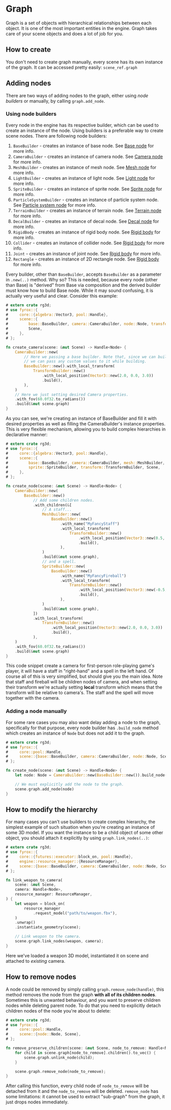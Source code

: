 # Graph

Graph is a set of objects with hierarchical relationships between each object. It is one of the most important 
entities in the engine. Graph takes care of your scene objects and does a lot of job for you.

## How to create

You don't need to create graph manually, every scene has its own instance of the graph. It can be accessed pretty
easily: `scene_ref.graph`

## Adding nodes

There are two ways of adding nodes to the graph, either using _node builders_ or manually, by calling `graph.add_node`.

### Using node builders

Every node in the engine has its respective builder, which can be used to create an instance of the node. Using
builders is a preferable way to create scene nodes. There are following node builders:

1) `BaseBuilder` - creates an instance of base node. See [Base node](./base_node.md) for more info.
2) `CameraBuilder` - creates an instance of camera node. See [Camera node](./camera_node.md) for more info.
3) `MeshBuilder` - creates an instance of mesh node. See [Mesh node](./mesh_node.md) for more info.
4) `LightBuilder` - creates an instance of light node. See [Light node](./light_node.md) for more info.
5) `SpriteBuilder` - creates an instance of sprite node. See [Sprite node](./sprite_node.md) for more info.
6) `ParticleSystemBuilder` - creates an instance of particle system node. 
See [Particle system node](./particle_system_node.md) for more info.
7) `TerrainBuilder` - creates an instance of terrain node. See [Terrain node](./terrain_node.md) for more info.
8) `DecalBuilder` - creates an instance of decal node. See [Decal node](./decal_node.md) for more info.
9) `RigidBody` - creates an instance of rigid body node. See [Rigid body](../physics/rigid_body.md) for more info.
10) `Collider` - creates an instance of collider node. See [Rigid body](../physics/collider.md) for more info.
11) `Joint` - creates an instance of joint node. See [Rigid body](../physics/joint.md) for more info.
12) `Rectangle` - creates an instance of 2D rectangle node. See [Rigid body](./rectangle.md) for more info.

Every builder, other than `BaseBuilder`, accepts `BaseBuilder` as a parameter in `.new(..)` method. Why so?
This is needed, because every node (other than Base) is "derived" from Base via composition and the derived
builder must know how to build Base node. While it may sound confusing, it is actually very useful and clear.
Consider this example:

```rust
# extern crate rg3d;
# use fyrox::{
#     core::{algebra::Vector3, pool::Handle},
#     scene::{
#         base::BaseBuilder, camera::CameraBuilder, node::Node, transform::TransformBuilder,
#         Scene,
#     },
# };

fn create_camera(scene: &mut Scene) -> Handle<Node> {
    CameraBuilder::new(
        // Here we passing a base builder. Note that, since we can build Base node separately
        // we can pass any custom values to it while building.
        BaseBuilder::new().with_local_transform(
            TransformBuilder::new()
                .with_local_position(Vector3::new(2.0, 0.0, 3.0))
                .build(),
        ),
    ) 
    // Here we just setting desired Camera properties.
    .with_fov(60.0f32.to_radians())
    .build(&mut scene.graph)
}
```

As you can see, we're creating an instance of BaseBuilder and fill it with desired properties as well as filling
the CameraBuilder's instance properties. This is very flexible mechanism, allowing you to build complex hierarchies
in declarative manner:

```rust
# extern crate rg3d;
# use fyrox::{
#     core::{algebra::Vector3, pool::Handle},
#     scene::{
#         base::BaseBuilder, camera::CameraBuilder, mesh::MeshBuilder, node::Node,
#         sprite::SpriteBuilder, transform::TransformBuilder, Scene,
#     },
# };

fn create_node(scene: &mut Scene) -> Handle<Node> {
    CameraBuilder::new(
        BaseBuilder::new()
            // Add some children nodes.
            .with_children(&[
                // A staff...
                MeshBuilder::new(
                    BaseBuilder::new()
                        .with_name("MyFancyStaff")
                        .with_local_transform(
                            TransformBuilder::new()
                                .with_local_position(Vector3::new(0.5, 0.5, 1.0))
                                .build(),
                        ),
                )
                .build(&mut scene.graph),
                // and a spell.
                SpriteBuilder::new(
                    BaseBuilder::new()
                        .with_name("MyFancyFireball")
                        .with_local_transform(
                            TransformBuilder::new()
                                .with_local_position(Vector3::new(-0.5, 0.5, 1.0))
                                .build(),
                        ),
                )
                .build(&mut scene.graph),
            ])
            .with_local_transform(
                TransformBuilder::new()
                    .with_local_position(Vector3::new(2.0, 0.0, 3.0))
                    .build(),
            ),
    )
    .with_fov(60.0f32.to_radians())
    .build(&mut scene.graph)
}
```

This code snippet create a camera for first-person role-playing game's player, it will have a staff in "right-hand"
and a spell in the left hand. Of course all of this is very simplified, but should give you the main idea. Note
that staff and fireball will be children nodes of camera, and when setting their transform we're actually setting
**local** transform which means that the transform will be relative to camera's. The staff and the spell will move
together with the camera.

### Adding a node manually

For some rare cases you may also want delay adding a node to the graph, specifically for that purpose, every node 
builder has `.build_node` method which creates an instance of `Node`  but does not add it to the graph.

```rust
# extern crate rg3d;
# use fyrox::{
#     core::pool::Handle,
#     scene::{base::BaseBuilder, camera::CameraBuilder, node::Node, Scene},
# };

fn create_node(scene: &mut Scene) -> Handle<Node> {
    let node: Node = CameraBuilder::new(BaseBuilder::new()).build_node();

    // We must explicitly add the node to the graph.
    scene.graph.add_node(node)
}
```

## How to modify the hierarchy

For many cases you can't use builders to create complex hierarchy, the simplest example of such situation when 
you're creating an instance of some 3D model. If you want the instance to be a child object of some other object,
you should attach it explicitly by using `graph.link_nodes(..)`:

```rust
# extern crate rg3d;
# use fyrox::{
#     core::{futures::executor::block_on, pool::Handle},
#     engine::resource_manager::{ResourceManager},
#     scene::{base::BaseBuilder, camera::CameraBuilder, node::Node, Scene},
# };

fn link_weapon_to_camera(
    scene: &mut Scene,
    camera: Handle<Node>,
    resource_manager: ResourceManager,
) {
    let weapon = block_on(
        resource_manager
            .request_model("path/to/weapon.fbx"),
    )
    .unwrap()
    .instantiate_geometry(scene);

    // Link weapon to the camera.
    scene.graph.link_nodes(weapon, camera);
}
```

Here we've loaded a weapon 3D model, instantiated it on scene and attached to _existing_ camera. 

## How to remove nodes

A node could be removed by simply calling `graph.remove_node(handle)`, this method removes the node from the 
graph **with all of its children nodes**. Sometimes this is unwanted behaviour, and you want to preserve children
nodes while deleting parent node. To do that you need to explicitly detach children nodes of the node you're about
to delete:

```rust
# extern crate rg3d;
# use fyrox::{
#     core::pool::Handle,
#     scene::{node::Node, Scene},
# };

fn remove_preserve_children(scene: &mut Scene, node_to_remove: Handle<Node>) {
    for child in scene.graph[node_to_remove].children().to_vec() {
        scene.graph.unlink_node(child);
    }

    scene.graph.remove_node(node_to_remove);
}
```

After calling this function, every child node of `node_to_remove` will be detached from it and the `node_to_remove`
will be deleted. `remove_node` has some limitations: it cannot be used to extract "sub-graph" from the graph, it
just drops nodes immediately. 